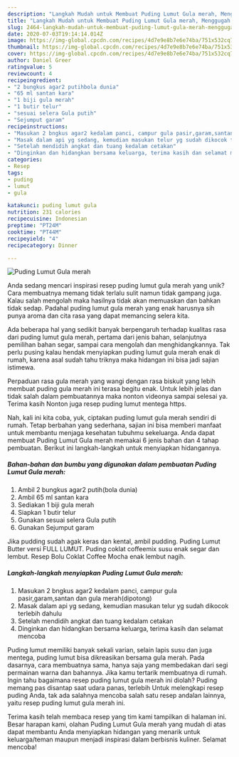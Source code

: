 ```yaml
---
description: "Langkah Mudah untuk Membuat Puding Lumut Gula merah, Menggugah Selera"
title: "Langkah Mudah untuk Membuat Puding Lumut Gula merah, Menggugah Selera"
slug: 2464-langkah-mudah-untuk-membuat-puding-lumut-gula-merah-menggugah-selera
date: 2020-07-03T19:14:14.014Z
image: https://img-global.cpcdn.com/recipes/4d7e9e8b7e6e74ba/751x532cq70/puding-lumut-gula-merah-foto-resep-utama.jpg
thumbnail: https://img-global.cpcdn.com/recipes/4d7e9e8b7e6e74ba/751x532cq70/puding-lumut-gula-merah-foto-resep-utama.jpg
cover: https://img-global.cpcdn.com/recipes/4d7e9e8b7e6e74ba/751x532cq70/puding-lumut-gula-merah-foto-resep-utama.jpg
author: Daniel Greer
ratingvalue: 5
reviewcount: 4
recipeingredient:
- "2 bungkus agar2 putihbola dunia"
- "65 ml santan kara"
- "1 biji gula merah"
- "1 butir telur"
- "sesuai selera Gula putih"
- "Sejumput garam"
recipeinstructions:
- "Masukan 2 bngkus agar2 kedalam panci, campur gula pasir,garam,santan dan gula merah(dipotong)"
- "Masak dalam api yg sedang, kemudian masukan telur yg sudah dikocok terlebih dahulu"
- "Setelah mendidih angkat dan tuang kedalam cetakan"
- "Dinginkan dan hidangkan bersama keluarga, terima kasih dan selamat mencoba"
categories:
- Resep
tags:
- puding
- lumut
- gula

katakunci: puding lumut gula 
nutrition: 231 calories
recipecuisine: Indonesian
preptime: "PT24M"
cooktime: "PT44M"
recipeyield: "4"
recipecategory: Dinner

---
```



![Puding Lumut Gula merah](https://img-global.cpcdn.com/recipes/4d7e9e8b7e6e74ba/751x532cq70/puding-lumut-gula-merah-foto-resep-utama.jpg)

Anda sedang mencari inspirasi resep puding lumut gula merah yang unik? Cara membuatnya memang tidak terlalu sulit namun tidak gampang juga. Kalau salah mengolah maka hasilnya tidak akan memuaskan dan bahkan tidak sedap. Padahal puding lumut gula merah yang enak harusnya sih punya aroma dan cita rasa yang dapat memancing selera kita.

Ada beberapa hal yang sedikit banyak berpengaruh terhadap kualitas rasa dari puding lumut gula merah, pertama dari jenis bahan, selanjutnya pemilihan bahan segar, sampai cara mengolah dan menghidangkannya. Tak perlu pusing kalau hendak menyiapkan puding lumut gula merah enak di rumah, karena asal sudah tahu triknya maka hidangan ini bisa jadi sajian istimewa.

Perpaduan rasa gula merah yang wangi dengan rasa biskuit yang lebih membuat puding gula merah ini terasa begitu enak. Untuk lebih jelas dan tidak salah dalam pembuatannya maka nonton videonya sampai selesai ya. Terima kasih Nonton juga resep puding lumut mentega https.


Nah, kali ini kita coba, yuk, ciptakan puding lumut gula merah sendiri di rumah. Tetap berbahan yang sederhana, sajian ini bisa memberi manfaat untuk membantu menjaga kesehatan tubuhmu sekeluarga. Anda dapat membuat Puding Lumut Gula merah memakai 6 jenis bahan dan 4 tahap pembuatan. Berikut ini langkah-langkah untuk menyiapkan hidangannya.

<!--inarticleads1-->

##### Bahan-bahan dan bumbu yang digunakan dalam pembuatan Puding Lumut Gula merah:

1. Ambil 2 bungkus agar2 putih(bola dunia)
1. Ambil 65 ml santan kara
1. Sediakan 1 biji gula merah
1. Siapkan 1 butir telur
1. Gunakan sesuai selera Gula putih
1. Gunakan Sejumput garam


Jika pudding sudah agak keras dan kental, ambil pudding. Puding Lumut Butter versi FULL LUMUT. Puding coklat coffeemix susu enak segar dan lembut. Resep Bolu Coklat Coffee Mocha enak lembut nagih. 

<!--inarticleads2-->

##### Langkah-langkah menyiapkan Puding Lumut Gula merah:

1. Masukan 2 bngkus agar2 kedalam panci, campur gula pasir,garam,santan dan gula merah(dipotong)
1. Masak dalam api yg sedang, kemudian masukan telur yg sudah dikocok terlebih dahulu
1. Setelah mendidih angkat dan tuang kedalam cetakan
1. Dinginkan dan hidangkan bersama keluarga, terima kasih dan selamat mencoba


Puding lumut memiliki banyak sekali varian, selain lapis susu dan juga mentega, puding lumut bisa dikreasikan bersama gula merah. Pada dasarnya, cara membuatnya sama, hanya saja yang membedakan dari segi permainan warna dan bahannya. Jika kamu tertarik membuatnya di rumah. Ingin tahu bagaimana resep puding lumut gula merah ini diolah? Puding memang pas disantap saat udara panas, terlebih Untuk melengkapi resep puding Anda, tak ada salahnya mencoba salah satu resep andalan lainnya, yaitu resep puding lumut gula merah ini. 

Terima kasih telah membaca resep yang tim kami tampilkan di halaman ini. Besar harapan kami, olahan Puding Lumut Gula merah yang mudah di atas dapat membantu Anda menyiapkan hidangan yang menarik untuk keluarga/teman maupun menjadi inspirasi dalam berbisnis kuliner. Selamat mencoba!
